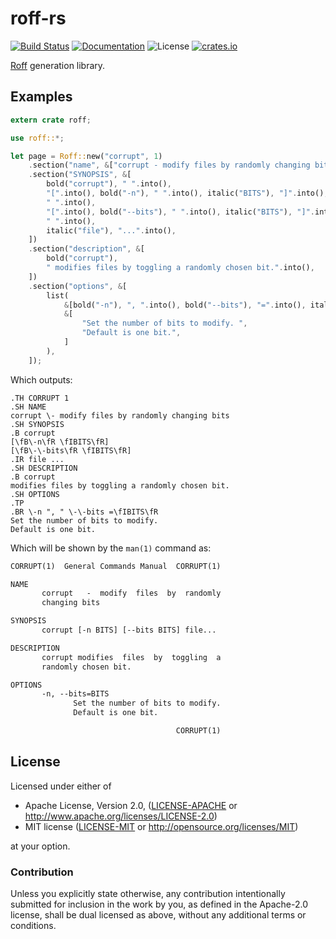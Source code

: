 # roff-rs

[![Build Status](https://travis-ci.org/killercup/roff-rs.svg)][Travis]
[![Documentation](https://img.shields.io/badge/docs-master-blue.svg)][Documentation]
![License](https://img.shields.io/crates/l/roff.svg)
[![crates.io](https://img.shields.io/crates/v/roff.svg)][Crates.io]

[Travis]: https://travis-ci.org/killercup/roff-rs
[Crates.io]: https://crates.io/crates/roff
[Documentation]: https://docs.rs/roff/

[Roff](http://man7.org/linux/man-pages/man7/roff.7.html) generation library.

## Examples

```rust
extern crate roff;

use roff::*;

let page = Roff::new("corrupt", 1)
    .section("name", &["corrupt - modify files by randomly changing bits"])
    .section("SYNOPSIS", &[
        bold("corrupt"), " ".into(),
        "[".into(), bold("-n"), " ".into(), italic("BITS"), "]".into(),
        " ".into(),
        "[".into(), bold("--bits"), " ".into(), italic("BITS"), "]".into(),
        " ".into(),
        italic("file"), "...".into(),
    ])
    .section("description", &[
        bold("corrupt"),
        " modifies files by toggling a randomly chosen bit.".into(),
    ])
    .section("options", &[
        list(
            &[bold("-n"), ", ".into(), bold("--bits"), "=".into(), italic("BITS")],
            &[
                "Set the number of bits to modify. ",
                "Default is one bit.",
            ]
        ),
    ]);
```

Which outputs:
```troff
.TH CORRUPT 1
.SH NAME
corrupt \- modify files by randomly changing bits
.SH SYNOPSIS
.B corrupt
[\fB\-n\fR \fIBITS\fR]
[\fB\-\-bits\fR \fIBITS\fR]
.IR file ...
.SH DESCRIPTION
.B corrupt
modifies files by toggling a randomly chosen bit.
.SH OPTIONS
.TP
.BR \-n ", " \-\-bits =\fIBITS\fR
Set the number of bits to modify.
Default is one bit.
```

Which will be shown by the `man(1)` command as:

```txt
CORRUPT(1)  General Commands Manual  CORRUPT(1)

NAME
       corrupt   -  modify  files  by  randomly
       changing bits

SYNOPSIS
       corrupt [-n BITS] [--bits BITS] file...

DESCRIPTION
       corrupt modifies  files  by  toggling  a
       randomly chosen bit.

OPTIONS
       -n, --bits=BITS
              Set the number of bits to modify.
              Default is one bit.

                                     CORRUPT(1)
```

## License

Licensed under either of

 * Apache License, Version 2.0, ([LICENSE-APACHE](LICENSE-APACHE) or http://www.apache.org/licenses/LICENSE-2.0)
 * MIT license ([LICENSE-MIT](LICENSE-MIT) or http://opensource.org/licenses/MIT)

at your option.

### Contribution

Unless you explicitly state otherwise, any contribution intentionally
submitted for inclusion in the work by you, as defined in the Apache-2.0
license, shall be dual licensed as above, without any additional terms or
conditions.
